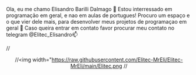 
Ola, eu me chamo Elisandro Barilli Dalmago 👋
Estou interressado em programação em geral, e nao em aulas de portugues!
Procuro um espaço e o que vier dele mais, para desenvolver meus projetos de programaçao em geral 👀
Caso queira entrar em contato favor procurar meu contato no telegram @Elitec_Elisandro📫

//<p align="center">
//<img width="https://raw.githubusercontent.com/Elitec-MrEli/Elitec-MrEli/main/Elitec.png
//</p>
